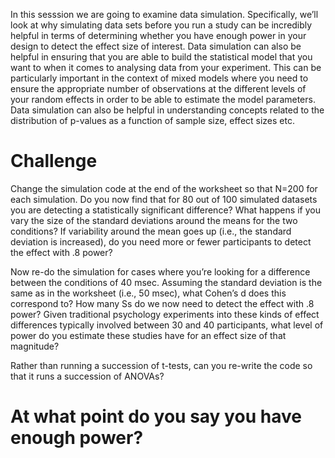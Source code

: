 In this sesssion we are going to examine data simulation. Specifically, we’ll look at why simulating data sets before you run a study can be incredibly helpful in terms of determining whether you have enough power in your design to detect the effect size of interest. Data simulation can also be helpful in ensuring that you are able to build the statistical model that you want to when it comes to analysing data from your experiment. This can be particularly important in the context of mixed models where you need to ensure the appropriate number of observations at the different levels of your random effects in order to be able to estimate the model parameters. Data simulation can also be helpful in understanding concepts related to the distribution of p-values as a function of sample size, effect sizes etc.

# Challenge
Change the simulation code at the end of the worksheet so that N=200 for each simulation. Do you now find that for 80 out of 100 simulated datasets you are detecting a statistically significant difference? What happens if you vary the size of the standard deviations around the means for the two conditions? If variability around the mean goes up (i.e., the standard deviation is increased), do you need more or fewer participants to detect the effect with .8 power? 

Now re-do the simulation for cases where you’re looking for a difference between the conditions of 40 msec. Assuming the standard deviation is the same as in the worksheet (i.e., 50 msec), what Cohen’s d does this correspond to? How many Ss do we now need to detect the effect with .8 power? Given traditional psychology experiments into these kinds of effect differences typically involved between 30 and 40 participants, what level of power do you estimate these studies have for an effect size of that magnitude?

Rather than running a succession of t-tests, can you re-write the code so that it runs a succession of ANOVAs?

# At what point do you say you have enough power?